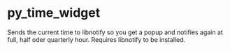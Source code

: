 py_time_widget
==============
Sends the current time to libnotify so you get a popup and notifies again at full, half oder quarterly hour.
Requires libnotify to be installed.

